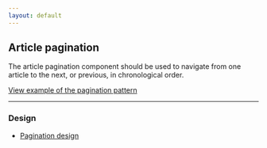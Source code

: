 ```yaml
---
layout: default
---
```


## Article pagination

The article pagination component should be used to navigate from one article to the next, or previous, in chronological order.

<a href="/examples/patterns/article-pagination"
    class="js-example">
View example of the pagination pattern
</a>

<hr />

### Design

- [Pagination design](https://github.com/ubuntudesign/vanilla-design/tree/master/Pagination)
